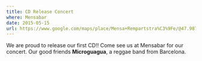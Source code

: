 ```yaml
---
title: CD Release Concert
where: Mensabar
date: 2015-05-15
url: https://www.google.com/maps/place/Mensa+Rempartstra%C3%9Fe/@47.9873111,7.79642,12z/data=!4m5!1m2!2m1!1smensabar+freiburg!3m1!1s0x47911c9f0a10dd83:0xd5185c6c18c172c9
---
```


We are proud to release our first CD!! Come see us at Mensabar for our concert. Our good friends **Microguagua**, a reggae band from Barcelona.
